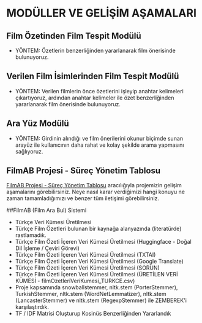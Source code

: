 # MODÜLLER VE GELİŞİM AŞAMALARI
## Film Özetinden Film Tespit Modülü
 - YÖNTEM: Özetlerin benzerliğinden yararlanarak film önerisinde bulunuyoruz.
## Verilen Film İsimlerinden Film Tespit Modülü
 - YÖNTEM: Verilen filmlerin önce özetlerini işleyip  anahtar kelimeleri çıkartıyoruz, ardından anahtar kelimeler ile özet benzerliğinden yararlanarak film önerisinde bulunuyoruz.
## Ara Yüz Modülü
 - YÖNTEM:  Girdinin alındığı ve film önerilerini okunur biçimde sunan arayüz ile kullanıcının daha rahat ve kolay şekilde arama yapmasını sağlıyoruz. 

## FilmAB Projesi - Süreç Yönetim Tablosu
[FilmAB Projesi - Süreç Yönetim Tablosu](https://github.com/orgs/IFL-Elestirmenler/projects/1/views/1) aracılığıyla projemizin gelişim aşamalarını görebilirsiniz. Neye nasıl karar verdiğimizi hangi konuyu ne zaman tamamladığımızı ve benzer tüm iletişimi görebilirsiniz.

##FilmAB (Film Ara Bul) Sistemi
- Türkçe Veri Kümesi Üretilmesi
- Türkçe Film Özetleri bulunan bir kaynağa alanyazında (literatürde) rastlamadık.
- Türkçe Film Özeti İçeren Veri Kümesi Üretilmesi (Huggingface - Doğal Dil İşleme / Çeviri Görevi)
- Türkçe Film Özeti İçeren Veri Kümesi Üretilmesi (TXTAI)
- Türkçe Film Özeti İçeren Veri Kümesi Üretilmesi (Google Translate)
- Türkçe Film Özeti İçeren Veri Kümesi Üretilmesi (SORUN)
- Türkçe Film Özeti İçeren Veri Kümesi Üretilmesi (ÜRETİLEN VERİ KÜMESİ - filmOzetleriVeriKumesi_TURKCE.csv)
- Proje kapsamında snowballstemmer, nltk.stem (PorterStemmer), TurkishStemmer, nltk.stem (WordNetLemmatizer), nltk.stem (LancasterStemmer) ve nltk.stem (RegexpStemmer) ile ZEMBEREK'i karşılaştırdık.
- TF / IDF Matrisi Oluşturup Kosinüs Benzerliğinden Yararlandık
